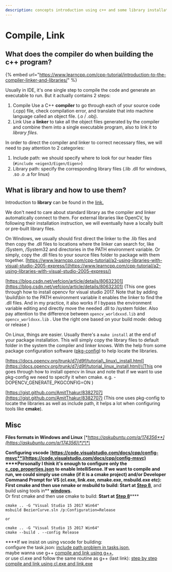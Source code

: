 ```yaml
---
description: concepts introduction using c++ and some library installation blogs
---
```


# Compile, Link

## What does the compiler do when building the c++ program?

{% embed url="https://www.learncpp.com/cpp-tutorial/introduction-to-the-compiler-linker-and-libraries/" %}

Usually in IDE, it's one single step to compile the code and generate an executable to run. But it actually contains 2 steps: 

1. Compile Use a C++ **compiler** to go through each of your source code \(.cpp\) file, check compilation error, and translate that into machine language called an object file. \(.o  / .obj\).  
2. Link Use a **linker** to take all the object files generated by the compiler and combine them into a single executable program, also to link it to _library files_. 

In order to direct the compiler and linker to correct necessary files, we will need to pay attention to 2 categories:

1. Include path: we should specify where to look for our header files \(`#include <eigen3/Eigen/Eigen>`\)
2. Library path: specify the corresponding library files \(.lib .dll for windows, .so .o .a for linux\)

## What is library and how to use them?

Introduction to **library** can be found in the [link. ](https://www.learncpp.com/cpp-tutorial/a1-static-and-dynamic-libraries/)

We don't need to care about standard library as the compiler and linker automatically connect to them. For external libraries like OpenCV, by following their installation instruction, we will eventually have a locally built or pre-built library files. 

On Windows, we usually should first direct the linker to the .lib files and then copy the .dll files to locations where the linker can search for, like /System, /System32 and directories in the PATH environment variable. Or simply, copy the .dll files to your source files folder to package with them together.  [https://www.learncpp.com/cpp-tutorial/a2-using-libraries-with-visual-studio-2005-express/](https://www.learncpp.com/cpp-tutorial/a2-using-libraries-with-visual-studio-2005-express/)

[https://blog.csdn.net/yefcion/article/details/80632301](https://blog.csdn.net/yefcion/article/details/80632301) \(This one goes through how to install opencv for visual studio 2017. Note that by adding \build\bin to the PATH environment variable it enables the linker to find the .dll files. And in my practice, it also works if I bypass the environment variable editing and directly move the needed .dll to /system folder. Also pay attention to the difference between `opencv_worldxxxd.lib` and `opencv_worldxxx.lib` . Use the right one based on your build mode: debug or release \)

On Linux, things are easier. Usually there's a `make install` at the end of your package installation. This will simply copy the library files to default folder in the system the compiler and linker knows. With the help from some package configuration software \([pkg-config](https://stackoverflow.com/questions/20416956/what-is-the-significance-of-pkg-config-in-gcc)\) to help locate the libraries.   
  
[https://docs.opencv.org/trunk/d7/d9f/tutorial\_linux\_install.html](https://docs.opencv.org/trunk/d7/d9f/tutorial_linux_install.html)\(This one goes through how to install opencv in linux and note that if we want to use pkg-config we need to specify it when cmake. e.g. -DOPENCV\_GENERATE\_PKGCONFIG=ON \)  
  
[https://gist.github.com/AmitThakur/8382707](https://gist.github.com/AmitThakur/8382707) \(This one uses pkg-config to locate the libraries as well as include path, it helps a lot when configuring tools like **cmake**\).

## Misc

**Files formats in Windows and Linux** [**https://askubuntu.com/a/174356**](https://askubuntu.com/a/174356)\*\*\*\*

**Configuring vscode** [**https://code.visualstudio.com/docs/cpp/config-msvc**](https://code.visualstudio.com/docs/cpp/config-msvc)  
****Personally I think it's enough to configure only the [c\_cpp\_properties.json](https://code.visualstudio.com/docs/cpp/config-msvc#_cc-configurations) to enable IntelliSense. If we want to compile and run, we could simply use **cmake** \(if it is a cmake project\) and/or **Developer Command Prompt for VS \(**cl.exe, link.exe, nmake.exe, msbuild.exe etc**\):**   
First cmake and then use nmake or msbuild to build: **Start at** [**Step 8**](https://www.learnopencv.com/install-opencv3-on-windows/)**, and build using tools in** [**windows**](https://docs.microsoft.com/en-us/cpp/build/building-on-the-command-line?view=vs-2019)**.**   
Or first cmake and then use cmake to build: **Start at** [**Step 8**](https://www.learnopencv.com/install-opencv3-on-windows/)\*\*\*\*

```text
cmake .. -G "Visual Studio 15 2017 Win64"
msbuild BezierCurve.sln /p:Configuration=Release

or 

cmake .. -G "Visual Studio 15 2017 Win64"
cmake --build . --config Release

```

  
  
****If we insist on using vscode for building:   
configure the task.json: [include path problem in tasks.json](https://stackoverflow.com/questions/53973777/vscode-no-such-file-or-directory-when-running-c-code),  
maybe wanna use g++ [compile and link using g++](https://stackoverflow.com/questions/52910102/vscode-c-task-json-include-path-and-libraries),  
or use cl.exe and follow the same routine as g++ \(last link\): [step by step compile and link using cl.exe and link.exe](http://psy.swansea.ac.uk/staff/carter/Compiling/compilation_build.htm)

